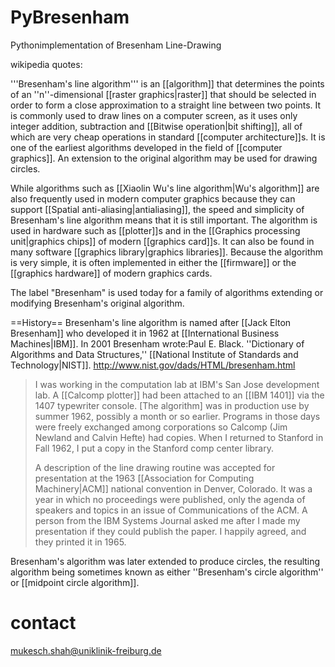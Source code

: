 # PyBresenham
Pythonimplementation of Bresenham Line-Drawing

wikipedia quotes:

'''Bresenham's line algorithm''' is an [[algorithm]] that determines the points of an ''n''-dimensional [[raster graphics|raster]] that should be selected in order to form a close approximation to a straight line between two points. It is commonly used to draw lines on a computer screen, as it uses only integer addition, subtraction and [[Bitwise operation|bit shifting]], all of which are very cheap operations in standard [[computer architecture]]s. It is one of the earliest algorithms developed in the field of [[computer graphics]]. An extension to the original algorithm may be used for drawing circles.

While algorithms such as [[Xiaolin Wu's line algorithm|Wu's algorithm]] are also frequently used in modern computer graphics because they can support [[Spatial anti-aliasing|antialiasing]], the speed and simplicity of Bresenham's line algorithm means that it is still important. The algorithm is used in hardware such as [[plotter]]s and in the [[Graphics processing unit|graphics chips]] of modern [[graphics card]]s. It can also be found in many software [[graphics library|graphics libraries]]. Because the algorithm is very simple, it is often implemented in either the [[firmware]] or the [[graphics hardware]] of modern graphics cards.

The label "Bresenham" is used today for a family of algorithms extending or modifying Bresenham's original algorithm.

==History==
Bresenham's line algorithm is named after [[Jack Elton Bresenham]] who developed it in 1962 at [[International Business Machines|IBM]]. In 2001 Bresenham wrote:<ref name = DADS>Paul E. Black. ''Dictionary of Algorithms and Data Structures,'' [[National Institute of Standards and Technology|NIST]]. http://www.nist.gov/dads/HTML/bresenham.html</ref>
<blockquote>I was working in the computation lab at IBM's San Jose development lab. A [[Calcomp plotter]] had been attached to an [[IBM 1401]] via the 1407 typewriter console. [The algorithm] was in production use by summer 1962, possibly a month or so earlier. Programs in those days were freely exchanged among corporations so Calcomp (Jim Newland and Calvin Hefte) had copies. When I returned to Stanford in Fall 1962, I put a copy in the Stanford comp center library.

A description of the line drawing routine was accepted for presentation at the 1963 [[Association for Computing Machinery|ACM]] national convention in Denver, Colorado. It was a year in which no proceedings were published, only the agenda of speakers and topics in an issue of Communications of the ACM. A person from the IBM Systems Journal asked me after I made my presentation if they could publish the paper. I happily agreed, and they printed it in 1965.</blockquote>

Bresenham's algorithm was later extended to produce circles, the resulting algorithm being sometimes known as either ''Bresenham's circle algorithm'' or [[midpoint circle algorithm]].




# contact

mukesch.shah@uniklinik-freiburg.de

